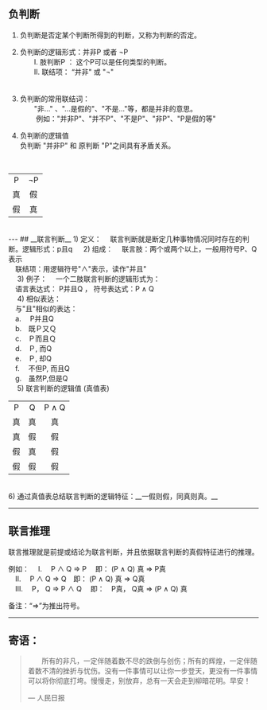 ## __负判断__
1)  负判断是否定某个判断所得到的判断，又称为判断的否定。

2)  负判断的逻辑形式：并非P 或者 ¬P <br>
　　Ⅰ. 肢判断P ： 这个P可以是任何类型的判断。 <br>
　　Ⅱ. 联结项： “并非" 或 "¬" <br>
　　
3)  负判断的常用联结词：<br>
　　"非..." 、"...是假的"、"不是..."等，都是并非的意思。<br>
　　  例如："并非P"、"并不P"、"不是P"、"非P"、"P是假的等"
　　
4)  负判断的逻辑值 <br>
     负判断 "并非P" 和 原判断 "P"之间具有矛盾关系。
<br>  
<table>
	<tr align="center">
		<td>P</td>
		<td>¬P</td>
	</tr>
	<tr align="center">
		<td>真</td>
		<td>假</td>
	</tr>
	<tr align="center">
		<td>假</td>
		<td>真</td>
	</tr>
</table>
<br>
---
## __联言判断__
1) 定义：
　联言判断就是断定几种事物情况同时存在的判断。逻辑形式：p且q
　
2) 组成：
　联言肢：两个或两个以上，一般用符号P、Q表示<br>
　联结项：用逻辑符号"∧"表示，读作"并且"<br>
　
3) 例子：
　一个二肢联言判断的逻辑形式为：<br>
　语言表达式： P并且Q ， 符号表达式：P ∧ Q <br>
　
4) 相似表达：<br>
　与"且"相似的表达：<br>
　a. 　P并且Q<br>
　b.　既Ｐ又Ｑ<br>
　c.　Ｐ而且Ｑ<br>
　d.　Ｐ, 而Q<br>
　e.　Ｐ, 却Q<br>
　f.　 不但P, 而且Q<br>
　g.　虽然P,但是Q<br>
　
5) 联言判断的逻辑值 (真值表)<br>
<table>
	<tr align="center">
		<td>P</td>
		<td>Q</td>
		<td>P ∧ Q</td>
	</tr>
	<tr align="center">
		<td>真</td>
		<td>真</td>
		<td>真</td>
	</tr>
	<tr align="center">
		<td>真</td>
		<td>假</td>
		<td>假</td>
	</tr>
	<tr align="center">
		<td>假</td>
		<td>真</td>
		<td>假</td>
	</tr>
	<tr align="center">
		<td>假</td>
		<td>假</td>
		<td>假</td>
	</tr>
</table>
<br>
6) 通过真值表总结联言判断的逻辑特征：__一假则假，同真则真。__

---
## __联言推理__
联言推理就是前提或结论为联言判断，并且依据联言判断的真假特征进行的推理。<br>

例如：
　Ⅰ. 　P ∧ Q  ⇒  P　 即： (P ∧ Q) 真 ⇒ P真<br>
　Ⅱ. 　P ∧ Q  ⇒  Q　即： (P ∧ Q) 真 ⇒ Q真<br>
　Ⅲ.　 P， Q  ⇒ P ∧ Q  　即：　P真， Q真  ⇒  (P ∧ Q) 真<br>

备注：“⇒”为推出符号。<br>

---
##  __寄语__：
> &nbsp; &nbsp; &nbsp; &nbsp;所有的非凡，一定伴随着数不尽的跌倒与创伤；所有的辉煌，一定伴随着数不清的挫折与忧伤。没有一件事情可以让你一步登天，更没有一件事情可以将你彻底打垮。慢慢走，别放弃，总有一天会走到柳暗花明。早安！
>
> — 人民日报